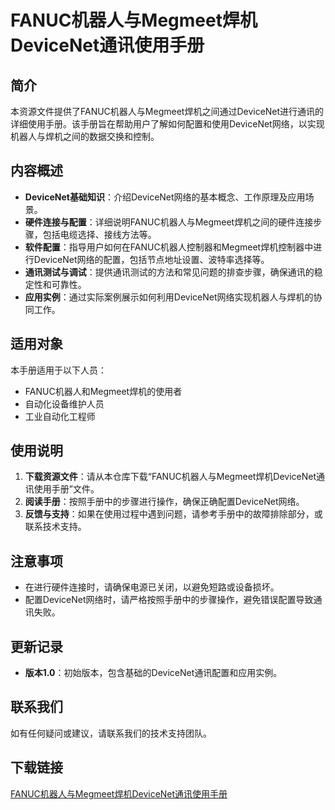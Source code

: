 # FANUC机器人与Megmeet焊机DeviceNet通讯使用手册

## 简介
本资源文件提供了FANUC机器人与Megmeet焊机之间通过DeviceNet进行通讯的详细使用手册。该手册旨在帮助用户了解如何配置和使用DeviceNet网络，以实现机器人与焊机之间的数据交换和控制。

## 内容概述
- **DeviceNet基础知识**：介绍DeviceNet网络的基本概念、工作原理及应用场景。
- **硬件连接与配置**：详细说明FANUC机器人与Megmeet焊机之间的硬件连接步骤，包括电缆选择、接线方法等。
- **软件配置**：指导用户如何在FANUC机器人控制器和Megmeet焊机控制器中进行DeviceNet网络的配置，包括节点地址设置、波特率选择等。
- **通讯测试与调试**：提供通讯测试的方法和常见问题的排查步骤，确保通讯的稳定性和可靠性。
- **应用实例**：通过实际案例展示如何利用DeviceNet网络实现机器人与焊机的协同工作。

## 适用对象
本手册适用于以下人员：
- FANUC机器人和Megmeet焊机的使用者
- 自动化设备维护人员
- 工业自动化工程师

## 使用说明
1. **下载资源文件**：请从本仓库下载“FANUC机器人与Megmeet焊机DeviceNet通讯使用手册”文件。
2. **阅读手册**：按照手册中的步骤进行操作，确保正确配置DeviceNet网络。
3. **反馈与支持**：如果在使用过程中遇到问题，请参考手册中的故障排除部分，或联系技术支持。

## 注意事项
- 在进行硬件连接时，请确保电源已关闭，以避免短路或设备损坏。
- 配置DeviceNet网络时，请严格按照手册中的步骤操作，避免错误配置导致通讯失败。

## 更新记录
- **版本1.0**：初始版本，包含基础的DeviceNet通讯配置和应用实例。

## 联系我们
如有任何疑问或建议，请联系我们的技术支持团队。

## 下载链接

[FANUC机器人与Megmeet焊机DeviceNet通讯使用手册](https://pan.quark.cn/s/f18a2be16ac5)